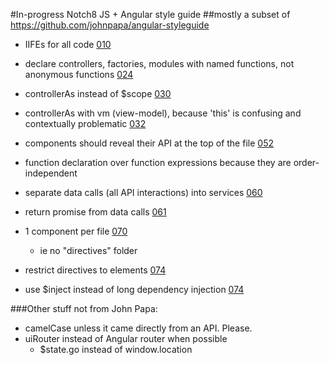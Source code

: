 #In-progress Notch8 JS + Angular style guide
##mostly a subset of https://github.com/johnpapa/angular-styleguide

- IIFEs for all code [010](https://github.com/johnpapa/angular-styleguide#style-y010)

- declare controllers, factories, modules with named functions, not anonymous functions [024](https://github.com/johnpapa/angular-styleguide#style-y024)

- controllerAs instead of $scope [030](https://github.com/johnpapa/angular-styleguide#style-y030)
- controllerAs with vm (view-model), because 'this' is confusing and contextually problematic [032](https://github.com/johnpapa/angular-styleguide#style-y032)

- components should reveal their API at the top of the file [052](https://github.com/johnpapa/angular-styleguide#style-y052)
- function declaration over function expressions because they are order-independent

- separate data calls (all API interactions) into services [060](https://github.com/johnpapa/angular-styleguide#style-y060)
- return promise from data calls [061](https://github.com/johnpapa/angular-styleguide#style-y061)

- 1 component per file [070](https://github.com/johnpapa/angular-styleguide#style-y070)
  - ie no "directives" folder

- restrict directives to elements [074](https://github.com/johnpapa/angular-styleguide#style-y074)

- use $inject instead of long dependency injection [074](https://github.com/johnpapa/angular-styleguide#style-y074)

###Other stuff not from John Papa:
- camelCase unless it came directly from an API. Please.
- uiRouter instead of Angular router when possible
  - $state.go instead of window.location
